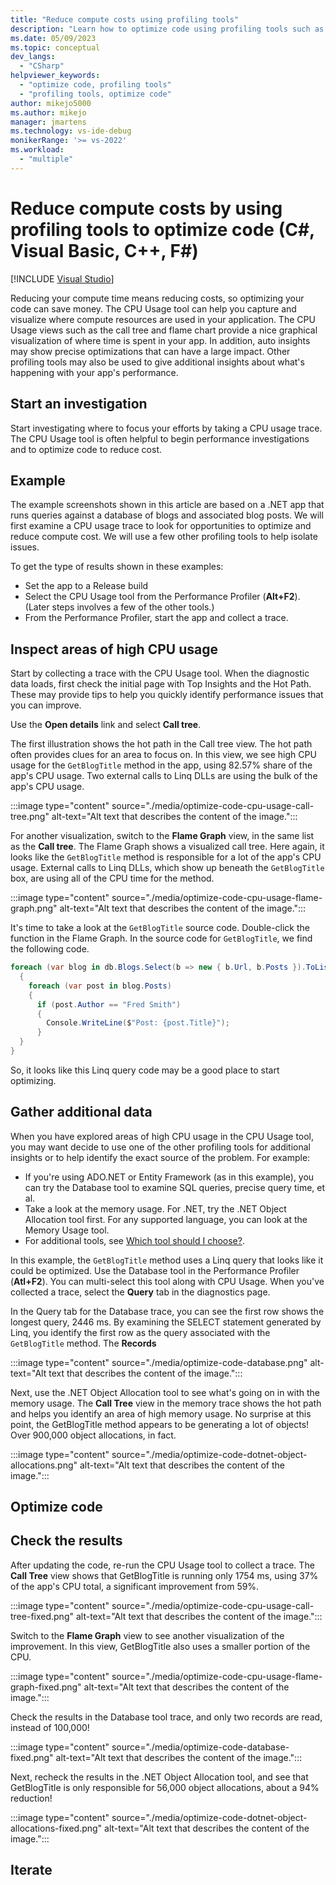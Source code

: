 ```yaml
---
title: "Reduce compute costs using profiling tools"
description: "Learn how to optimize code using profiling tools such as the CPU Usage tool, Database tool, and the .NET Object Allocation tool."
ms.date: 05/09/2023
ms.topic: conceptual
dev_langs:
  - "CSharp"
helpviewer_keywords:
  - "optimize code, profiling tools"
  - "profiling tools, optimize code"
author: mikejo5000
ms.author: mikejo
manager: jmartens
ms.technology: vs-ide-debug
monikerRange: '>= vs-2022'
ms.workload:
  - "multiple"
---
```

# Reduce compute costs by using profiling tools to optimize code (C#, Visual Basic, C++, F#)

 [!INCLUDE [Visual Studio](~/includes/applies-to-version/vs-windows-only.md)]

Reducing your compute time means reducing costs, so optimizing your code can save money. The CPU Usage tool can help you capture and visualize where compute resources are used in your application. The CPU Usage views such as the call tree and flame chart provide a nice graphical visualization of where time is spent in your app. In addition, auto insights may show precise optimizations that can have a large impact. Other profiling tools may also be used to give additional insights about what's happening with your app's performance.

## Start an investigation

Start investigating where to focus your efforts by taking a CPU usage trace. The CPU Usage tool is often helpful to begin performance investigations and to optimize code to reduce cost.

## Example

The example screenshots shown in this article are based on a .NET app that runs queries against a database of blogs and associated blog posts. We will first examine a CPU usage trace to look for opportunities to optimize and reduce compute cost. We will use a few other profiling tools to help isolate issues.

To get the type of results shown in these examples:

- Set the app to a Release build
- Select the CPU Usage tool from the Performance Profiler (**Alt+F2**). (Later steps involves a few of the other tools.)
- From the Performance Profiler, start the app and collect a trace.

## Inspect areas of high CPU usage

Start by collecting a trace with the CPU Usage tool. When the diagnostic data loads, first check the initial page with Top Insights and the Hot Path. These may provide tips to help you quickly identify performance issues that you can improve.

Use the **Open details** link and select **Call tree**.

The first illustration shows the hot path in the Call tree view. The hot path often provides clues for an area to focus on. In this view, we see high CPU usage for the `GetBlogTitle` method in the app, using 82.57% share of the app's CPU usage. Two external calls to Linq DLLs are using the bulk of the app's CPU usage. 

:::image type="content" source="./media/optimize-code-cpu-usage-call-tree.png" alt-text="Alt text that describes the content of the image.":::

For another visualization, switch to the **Flame Graph** view, in the same list as the **Call tree**. The Flame Graph shows a visualized call tree. Here again, it looks like the `GetBlogTitle` method is responsible for a lot of the app's CPU usage. External calls to Linq DLLs, which show up beneath the `GetBlogTitle` box, are using all of the CPU time for the method.

:::image type="content" source="./media/optimize-code-cpu-usage-flame-graph.png" alt-text="Alt text that describes the content of the image.":::

It's time to take a look at the `GetBlogTitle` source code. Double-click the function in the Flame Graph. In the source code for `GetBlogTitle`, we find the following code.

```csharp
foreach (var blog in db.Blogs.Select(b => new { b.Url, b.Posts }).ToList())
  {
    foreach (var post in blog.Posts)
    {
      if (post.Author == "Fred Smith")
      {
        Console.WriteLine($"Post: {post.Title}");
      }
  }
}
```

So, it looks like this Linq query code may be a good place to start optimizing.

## Gather additional data

When you have explored areas of high CPU usage in the CPU Usage tool, you may want decide to use one of the other profiling tools for additional insights or to help identify the exact source of the problem. For example:

- If you're using ADO.NET or Entity Framework (as in this example), you can try the Database tool to examine SQL queries, precise query time, et al.
- Take a look at the memory usage. For .NET, try the .NET Object Allocation tool first. For any supported language, you can look at the Memory Usage tool.
- For additional tools, see [Which tool should I choose?](../profiling/choose-performance-tool.md).

In this example, the `GetBlogTitle` method uses a Linq query that looks like it could be optimized. Use the Database tool in the Performance Profiler (**Atl+F2**). You can multi-select this tool along with CPU Usage. When you've collected a trace, select the **Query** tab in the diagnostics page.

In the Query tab for the Database trace, you can see the first row shows the longest query, 2446 ms. By examining the SELECT statement generated by Linq, you identify the first row as the query associated with the `GetBlogTitle` method. The **Records** 

:::image type="content" source="./media/optimize-code-database.png" alt-text="Alt text that describes the content of the image.":::

Next, use the .NET Object Allocation tool to see what's going on in with the memory usage. The **Call Tree** view in the memory trace shows the hot path and helps you identify an area of high memory usage. No surprise at this point, the GetBlogTitle method appears to be generating a lot of objects! Over 900,000 object allocations, in fact.

:::image type="content" source="./media/optimize-code-dotnet-object-allocations.png" alt-text="Alt text that describes the content of the image.":::

## Optimize code

## Check the results

After updating the code, re-run the CPU Usage tool to collect a trace. The **Call Tree** view shows that GetBlogTitle is running only 1754 ms, using 37% of the app's CPU total, a significant improvement from 59%.

:::image type="content" source="./media/optimize-code-cpu-usage-call-tree-fixed.png" alt-text="Alt text that describes the content of the image.":::

Switch to the **Flame Graph** view to see another visualization of the improvement. In this view, GetBlogTitle also uses a smaller portion of the CPU.

:::image type="content" source="./media/optimize-code-cpu-usage-flame-graph-fixed.png" alt-text="Alt text that describes the content of the image.":::

Check the results in the Database tool trace, and only two records are read, instead of 100,000!

:::image type="content" source="./media/optimize-code-database-fixed.png" alt-text="Alt text that describes the content of the image.":::

Next, recheck the results in the .NET Object Allocation tool, and see that GetBlogTitle is only responsible for 56,000 object allocations, about a 94% reduction!

:::image type="content" source="./media/optimize-code-dotnet-object-allocations-fixed.png" alt-text="Alt text that describes the content of the image.":::

## Iterate